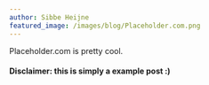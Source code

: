 ```yaml
---
author: Sibbe Heijne
featured_image: /images/blog/Placeholder.com.png
---
```


Placeholder.com is pretty cool.

#### Disclaimer: this is simply a example post :)
